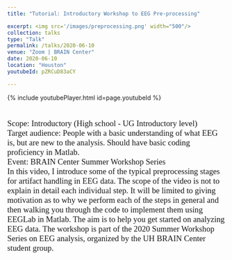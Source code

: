 ```yaml
---
title: "Tutorial: Introductory Workshop to EEG Pre-processing"

excerpt: <img src='/images/preprocessing.png' width="500"/>
collection: talks
type: "Talk"
permalink: /talks/2020-06-10
venue: "Zoom | BRAIN Center"
date: 2020-06-10
location: "Houston"
youtubeId: pZRCuD83aCY

---
```


{% include youtubePlayer.html id=page.youtubeId %}

<p style="font-family: Garamond; font-size:14pt; font-style:normal">
  <br>
Scope: Introductory (High school - UG Introductory level)<br>
Target audience: People with a basic understanding of what EEG is, but are new to the analysis. Should have basic coding proficiency in Matlab.
<br>
Event: BRAIN Center Summer Workshop Series
<br>
In this video, I introduce some of the typical preprocessing stages for artifact handling in EEG data. The scope of the video is not to explain in detail each individual step. It will be limited to giving motivation as to why we perform each of the steps in general and then walking you through the code to implement them using EEGLab in Matlab. The aim is to help you get started on analyzing EEG data. The workshop is part of the 2020 Summer Workshop Series on EEG analysis, organized by the UH BRAIN Center student group. 

</p>
